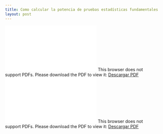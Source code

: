 ```yaml
---
title: Como calcular la potencia de pruebas estadísticas fundamentales
layout: post
---
```


<object data='PDF/Reporte_Potencia.pdf' type="application/pdf" width="700px" height="700px">
    <embed src='PDF/Reporte_Potencia.pdf'>
  This browser does not support PDFs. Please download the PDF to view it: <a href='PDF/Reporte_Potencia.pdf'> Descargar PDF </a>
    </embed>
</object>

<object data='Reporte_Potencia.pdf' type="application/pdf" width="700px" height="700px">
    <embed src='Reporte_Potencia.pdf'>
  This browser does not support PDFs. Please download the PDF to view it: <a href='Reporte_Potencia.pdf'> Descargar PDF </a>
    </embed>
</object>